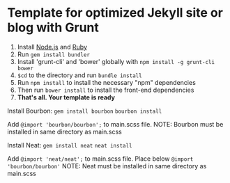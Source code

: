 Template for optimized Jekyll site or blog with Grunt
=============

1.  Install [Node.js](www.nodejs.org) and [Ruby](https://www.ruby-lang.org/)
2.  Run `gem install bundler`
3.  Install 'grunt-cli' and 'bower' globally with `npm install -g grunt-cli bower`
4.  `$cd` to the directory and run `bundle install`
5.  Run `npm install` to install the necessary "npm" dependencies
6.  Then run `bower install` to install the front-end dependencies
7.  **That's all. Your template is ready**


Install Bourbon:
`gem install bourbon`
`bourbon install`

Add `@import 'bourbon/bourbon';` to main.scss file.
NOTE: Bourbon must be installed in same directory as main.scss

Install Neat:
`gem install neat`
`neat install`

Add `@import 'neat/neat';` to main.scss file. Place below `@import 'bourbon/bourbon'`
NOTE: Neat must be installed in same directory as main.scss
